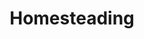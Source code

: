 ---
title: Homesteading
crosslinks:
- gardening
- youtubefactsbot
- homestead
- woodworking
- SelfSufficiency
- DIY
- botwatch
- PeopleWhoSayHeck
- pics
- LifeProTips
- Beekeeping
- OffGrid
- Blacksmith
- Canning
- energy
- youtubot
- food
- u_imguralbumbot
- solarpunk
- TheHopyard
---
